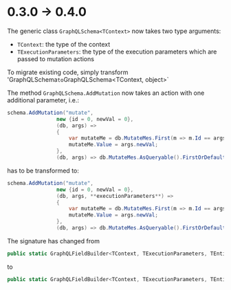 # 0.3.0 -> 0.4.0


The generic class `GraphQLSchema<TContext>` now takes two type arguments:

 - `TContext`: the type of the context
 - `TExecutionParameters`: the type of the execution parameters which are passed to mutation actions

To migrate existing code, simply transform 'GraphQLSchema<TContext>` to `GraphQLSchema<TContext, object>`

The method `GraphQLSchema.AddMutation` now takes an action with one additional parameter, i.e.:

```csharp
schema.AddMutation("mutate",
                new {id = 0, newVal = 0},
                (db, args) =>
                {
                    var mutateMe = db.MutateMes.First(m => m.Id == args.id);
                    mutateMe.Value = args.newVal;
                },
                (db, args) => db.MutateMes.AsQueryable().FirstOrDefault(a => a.Id == args.id));
```
has to be transformed to:
```csharp
schema.AddMutation("mutate",
                new {id = 0, newVal = 0},
                (db, args, **executionParameters**) =>
                {
                    var mutateMe = db.MutateMes.First(m => m.Id == args.id);
                    mutateMe.Value = args.newVal;
                },
                (db, args) => db.MutateMes.AsQueryable().FirstOrDefault(a => a.Id == args.id));
```


The signature has changed from
```csharp
public static GraphQLFieldBuilder<TContext, TExecutionParameters, TEntity> AddMutation<TContext, TArgs, TEntity>(this GraphQLSchema<TContext> context, string name, TArgs argObj, Action<TContext, TArgs> mutation, Expression<Func<TContext, TArgs, TEntity>> queryableGetter)
```
to
```csharp
public static GraphQLFieldBuilder<TContext, TExecutionParameters, TEntity> AddMutation<TContext, TArgs, TEntity, TExecutionParameters>(this GraphQLSchema<TContext, TExecutionParameters> context, string name, TArgs argObj, Action<TContext, TArgs, TExecutionParameters> mutation, Expression<Func<TContext, TArgs, TEntity>> queryableGetter)
```